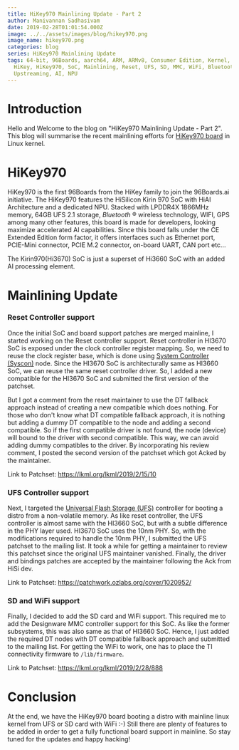 ```yaml
---
title: HiKey970 Mainlining Update - Part 2
author: Manivannan Sadhasivam
date: 2019-02-28T01:01:54.000Z
image: ../../assets/images/blog/hikey970.png
image_name: hikey970.png
categories: blog
series: HiKey970 Mainlining Update
tags: 64-bit, 96Boards, aarch64, ARM, ARMv8, Consumer Edition, Kernel, Linux,
  HiKey, HiKey970, SoC, Mainlining, Reset, UFS, SD, MMC, WiFi, Bluetooth, SDIO,
  Upstreaming, AI, NPU
---
```


# Introduction

Hello and Welcome to the blog on "HiKey970 Mainlining Update - Part 2". This
blog will summarise the recent mainlining efforts for [HiKey970 board](https://www.96boards.org/product/hikey970/) in Linux kernel.

# HiKey970

HiKey970 is the first 96Boards from the HiKey family to join the 96Boards.ai
initiative. The HiKey970 features the HiSilicon Kirin 970 SoC with HiAI
Architecture and a dedicated NPU. Stacked with LPDDR4X 1866MHz memory, 64GB
UFS 2.1 storage, _Bluetooth_ ® wireless technology, WIFI, GPS among many other features, this board
is made for developers, looking maximize accelerated AI capabilities. Since
this board falls under the CE Extended Edition form factor, it offers
interfaces such as Ethernet port, PCIE-Mini connector, PCIE M.2 connector,
on-board UART, CAN port etc...

The Kirin970(Hi3670) SoC is just a superset of Hi3660 SoC with an added AI
processing element.

# Mainlining Update

### Reset Controller support

Once the initial SoC and board support patches are merged mainline, I started
working on the Reset controller support. Reset controller in HI3670 SoC is
exposed under the clock controller register mapping. So, we need to reuse the
clock register base, which is done using
[System Controller
(Syscon)](https://github.com/torvalds/linux/blob/master/Documentation/devicetree/bindings/mfd/syscon.txt)
node. Since the HI3670 SoC is architecturally same as HI3660 SoC, we can reuse
the same reset controller driver. So, I added a new compatible for the HI3670
SoC and submitted the first version of the patchset.

But I got a comment from the reset maintainer to use the DT fallback approach
instead of creating a new compatible which does nothing. For those who don't
know what DT compatible fallback approach, it is nothing but adding a dummy DT
compatible to the node and adding a second compatible. So if the first
compatible driver is not found, the node (device) will bound to the driver with
second compatible. This way, we can avoid adding dummy compatibles to the
driver. By incorporating his review comment, I posted the second version of the
patchset which got Acked by the maintainer.

Link to Patchset: https://lkml.org/lkml/2019/2/15/10

### UFS Controller support

Next, I targeted the [Universal Flash Storage
(UFS)](https://en.wikipedia.org/wiki/Universal_Flash_Storage) controller for
booting a distro from a non-volatile memory. As like reset controller, the UFS
controller is almost same with the HI3660 SoC, but with a subtle difference in
the PHY layer used. HI3670 SoC uses the 10nm PHY. So, with the modifications
required to handle the 10nm PHY, I submitted the UFS patchset to the mailing
list. It took a while for getting a maintainer to review this patchset since the
original UFS maintainer vanished. Finally, the driver and bindings patches are
accepted by the maintainer following the Ack from HiSi dev.

Link to Patchset: https://patchwork.ozlabs.org/cover/1020952/

### SD and WiFi support

Finally, I decided to add the SD card and WiFi support. This required me to add
the Designware MMC controller support for this SoC. As like the former
subsystems, this was also same as that of HI3660 SoC. Hence, I just added the
required DT nodes with DT compatible fallback approach and submitted to the
mailing list. For getting the WiFi to work, one has to place the TI connectivity
firmware to `/lib/firmware`.

Link to Patchset: https://lkml.org/lkml/2019/2/28/888

# Conclusion

At the end, we have the HiKey970 board booting a distro with mainline linux
kernel from UFS or SD card with WiFi :-) Still there are plenty of features to
be added in order to get a fully functional board support in mainline. So stay
tuned for the updates and happy hacking!

